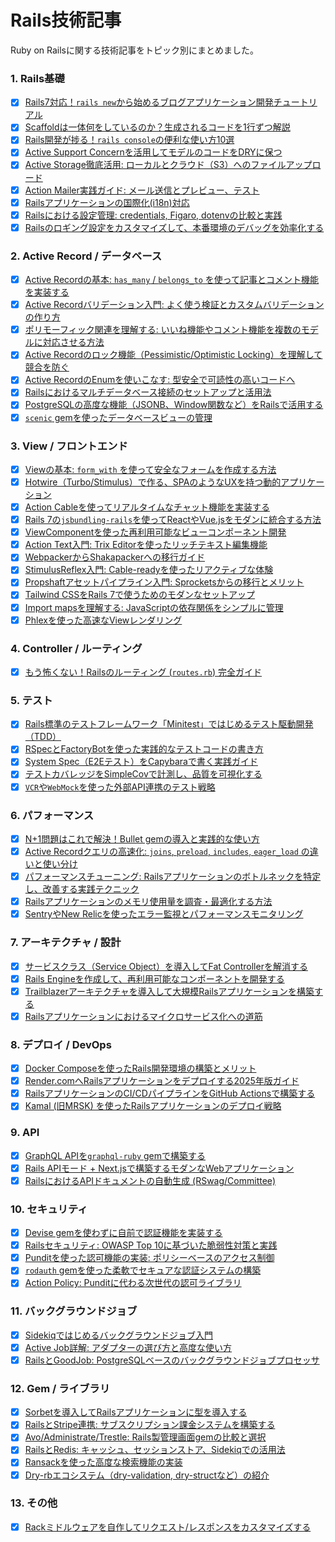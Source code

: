 # Rails技術記事

Ruby on Railsに関する技術記事をトピック別にまとめました。

### 1. Rails基礎
- [x] [Rails7対応！`rails new`から始めるブログアプリケーション開発チュートリアル](/rails/01-rails-basics/01-rails7-blog-tutorial)
- [x] [Scaffoldは一体何をしているのか？生成されるコードを1行ずつ解説](/rails/01-rails-basics/02-scaffold-deep-dive)
- [x] [Rails開発が捗る！`rails console`の便利な使い方10選](/rails/01-rails-basics/06-rails-console-tips)
- [x] [Active Support Concernを活用してモデルのコードをDRYに保つ](/rails/01-rails-basics/12-active-support-concern)
- [x] [Active Storage徹底活用: ローカルとクラウド（S3）へのファイルアップロード](/rails/01-rails-basics/15-active-storage-guide)
- [x] [Action Mailer実践ガイド: メール送信とプレビュー、テスト](/rails/01-rails-basics/33-action-mailer-guide)
- [x] [Railsアプリケーションの国際化(i18n)対応](/rails/01-rails-basics/34-rails-i18n)
- [x] [Railsにおける設定管理: credentials, Figaro, dotenvの比較と実践](/rails/01-rails-basics/36-rails-config-management)
- [x] [Railsのロギング設定をカスタマイズして、本番環境のデバッグを効率化する](/rails/01-rails-basics/62-rails-logging-customize)

### 2. Active Record / データベース
- [x] [Active Recordの基本: `has_many` / `belongs_to` を使って記事とコメント機能を実装する](/rails/02-active-record-database/03-active-record-associations)
- [x] [Active Recordバリデーション入門: よく使う検証とカスタムバリデーションの作り方](/rails/02-active-record-database/05-active-record-validations)
- [x] [ポリモーフィック関連を理解する: いいね機能やコメント機能を複数のモデルに対応させる方法](/rails/02-active-record-database/18-polymorphic-associations)
- [x] [Active Recordのロック機能（Pessimistic/Optimistic Locking）を理解して競合を防ぐ](/rails/02-active-record-database/22-active-record-locking)
- [x] [Active RecordのEnumを使いこなす: 型安全で可読性の高いコードへ](/rails/02-active-record-database/47-active-record-enum)
- [x] [Railsにおけるマルチデータベース接続のセットアップと活用法](/rails/02-active-record-database/48-rails-multi-db)
- [x] [PostgreSQLの高度な機能（JSONB、Window関数など）をRailsで活用する](/rails/02-active-record-database/49-postgresql-advanced)
- [x] [`scenic` gemを使ったデータベースビューの管理](/rails/02-active-record-database/50-scenic-gem-guide)

### 3. View / フロントエンド
- [x] [Viewの基本: `form_with` を使って安全なフォームを作成する方法](/rails/03-view-frontend/07-rails-form-with)
- [x] [Hotwire（Turbo/Stimulus）で作る、SPAのようなUXを持つ動的アプリケーション](/rails/03-view-frontend/16-hotwire-intro)
- [x] [Action Cableを使ってリアルタイムなチャット機能を実装する](/rails/03-view-frontend/17-action-cable-chat)
- [x] [Rails 7の`jsbundling-rails`を使ってReactやVue.jsをモダンに統合する方法](/rails/03-view-frontend/23-jsbundling-rails-react)
- [x] [ViewComponentを使った再利用可能なビューコンポーネント開発](/rails/03-view-frontend/32-view-component)
- [x] [Action Text入門: Trix Editorを使ったリッチテキスト編集機能](/rails/03-view-frontend/40-action-text-trix-editor)
- [x] [WebpackerからShakapackerへの移行ガイド](/rails/03-view-frontend/42-webpacker-to-shakapacker-migration)
- [x] [StimulusReflex入門: Cable-readyを使ったリアクティブな体験](/rails/03-view-frontend/46-stimulus-reflex-cable-ready)
- [x] [Propshaftアセットパイプライン入門: Sprocketsからの移行とメリット](/rails/03-view-frontend/54-propshaft-asset-pipeline)
- [x] [Tailwind CSSをRails 7で使うためのモダンなセットアップ](/rails/03-view-frontend/55-tailwind-css-rails7)
- [x] [Import mapsを理解する: JavaScriptの依存関係をシンプルに管理](/rails/03-view-frontend/56-import-maps-guide)
- [x] [Phlexを使った高速なViewレンダリング](/rails/03-view-frontend/66-phlex-fast-views)

### 4. Controller / ルーティング
- [x] [もう怖くない！Railsのルーティング (`routes.rb`) 完全ガイド](/rails/04-controller-routing/04-rails-routing-guide)

### 5. テスト
- [x] [Rails標準のテストフレームワーク「Minitest」ではじめるテスト駆動開発（TDD）](/rails/05-testing/13-minitest-tdd-intro)
- [x] [RSpecとFactoryBotを使った実践的なテストコードの書き方](/rails/05-testing/28-rspec-factorybot)
- [x] [System Spec（E2Eテスト）をCapybaraで書く実践ガイド](/rails/05-testing/51-capybara-system-spec)
- [x] [テストカバレッジをSimpleCovで計測し、品質を可視化する](/rails/05-testing/52-simplecov-test-coverage)
- [x] [`VCR`や`WebMock`を使った外部API連携のテスト戦略](/rails/05-testing/53-vcr-webmock-testing)

### 6. パフォーマンス
- [x] [N+1問題はこれで解決！Bullet gemの導入と実践的な使い方](/rails/06-performance/09-n-plus-one-with-bullet)
- [x] [Active Recordクエリの高速化: `joins`, `preload`, `includes`, `eager_load` の違いと使い分け](/rails/06-performance/10-active-record-query-optimization)
- [x] [パフォーマンスチューニング: Railsアプリケーションのボトルネックを特定し、改善する実践テクニック](/rails/06-performance/20-performance-tuning)
- [x] [Railsアプリケーションのメモリ使用量を調査・最適化する方法](/rails/06-performance/43-rails-memory-optimization)
- [x] [SentryやNew Relicを使ったエラー監視とパフォーマンスモニタリング](/rails/06-performance/61-sentry-newrelic-monitoring)

### 7. アーキテクチャ / 設計
- [x] [サービスクラス（Service Object）を導入してFat Controllerを解消する](/rails/07-architecture-design/08-service-objects-for-fat-controllers)
- [x] [Rails Engineを作成して、再利用可能なコンポーネントを開発する](/rails/07-architecture-design/19-rails-engines)
- [x] [Trailblazerアーキテクチャを導入して大規模Railsアプリケーションを構築する](/rails/07-architecture-design/57-trailblazer-architecture)
- [x] [Railsアプリケーションにおけるマイクロサービス化への道筋](/rails/07-architecture-design/59-rails-microservices)

### 8. デプロイ / DevOps
- [x] [Docker Composeを使ったRails開発環境の構築とメリット](/rails/08-deployment-devops/24-docker-compose-rails-development)
- [x] [Render.comへRailsアプリケーションをデプロイする2025年版ガイド](/rails/08-deployment-devops/26-deploy-rails-to-render)
- [x] [RailsアプリケーションのCI/CDパイプラインをGitHub Actionsで構築する](/rails/08-deployment-devops/39-rails-ci-github-actions)
- [x] [Kamal (旧MRSK) を使ったRailsアプリケーションのデプロイ戦略](/rails/08-deployment-devops/60-kamal-deployment)

### 9. API
- [x] [GraphQL APIを`graphql-ruby` gemで構築する](/rails/09-api/25-graphql-ruby-api)
- [x] [Rails APIモード + Next.jsで構築するモダンなWebアプリケーション](/rails/09-api/27-rails-api-nextjs)
- [x] [RailsにおけるAPIドキュメントの自動生成 (RSwag/Committee)](/rails/09-api/45-rails-api-documentation)

### 10. セキュリティ
- [x] [Devise gemを使わずに自前で認証機能を実装する](/rails/10-security/14-authentication-from-scratch)
- [x] [Railsセキュリティ: OWASP Top 10に基づいた脆弱性対策と実践](/rails/10-security/30-rails-security-owasp)
- [x] [Punditを使った認可機能の実装: ポリシーベースのアクセス制御](/rails/10-security/37-pundit-authorization)
- [x] [`rodauth` gemを使った柔軟でセキュアな認証システムの構築](/rails/10-security/64-rodauth-authentication)
- [x] [Action Policy: Punditに代わる次世代の認可ライブラリ](/rails/10-security/65-action-policy-authorization)

### 11. バックグラウンドジョブ
- [x] [Sidekiqではじめるバックグラウンドジョブ入門](/rails/11-background-jobs/11-introduction-to-sidekiq)
- [x] [Active Job詳解: アダプターの選び方と高度な使い方](/rails/11-background-jobs/35-active-job-guide)
- [x] [RailsとGoodJob: PostgreSQLベースのバックグラウンドジョブプロセッサ](/rails/11-background-jobs/63-goodjob-background-jobs)

### 12. Gem / ライブラリ
- [x] [Sorbetを導入してRailsアプリケーションに型を導入する](/rails/12-gems-libraries/29-sorbet-rails)
- [x] [RailsとStripe連携: サブスクリプション課金システムを構築する](/rails/12-gems-libraries/31-rails-stripe-subscription)
- [x] [Avo/Administrate/Trestle: Rails製管理画面gemの比較と選択](/rails/12-gems-libraries/38-rails-admin-gems-comparison)
- [x] [RailsとRedis: キャッシュ、セッションストア、Sidekiqでの活用法](/rails/12-gems-libraries/41-rails-redis-use-cases)
- [x] [Ransackを使った高度な検索機能の実装](/rails/12-gems-libraries/44-ransack-advanced-search)
- [x] [Dry-rbエコシステム（dry-validation, dry-structなど）の紹介](/rails/12-gems-libraries/58-dry-rb-ecosystem)

### 13. その他
- [x] [Rackミドルウェアを自作してリクエスト/レスポンスをカスタマイズする](/rails/13-others/21-custom-rack-middleware)